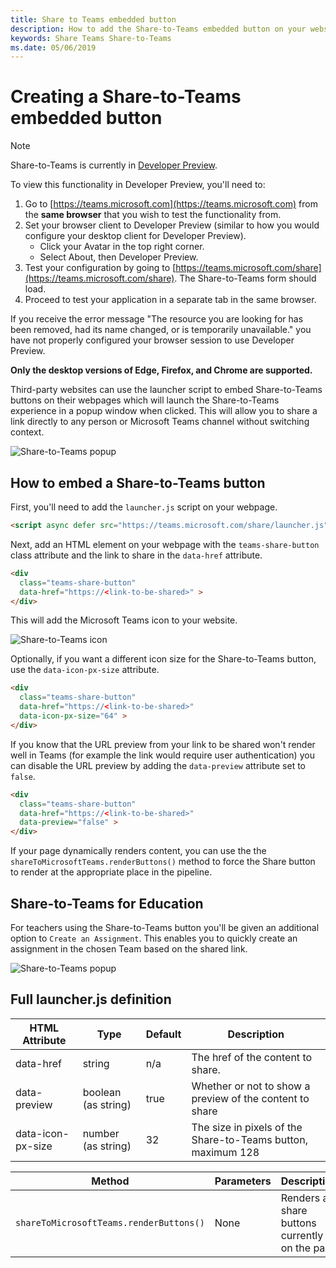 ```yaml
---
title: Share to Teams embedded button
description: How to add the Share-to-Teams embedded button on your website
keywords: Share Teams Share-to-Teams
ms.date: 05/06/2019
---
```

# Creating a Share-to-Teams embedded button

>[!NOTE]
>Share-to-Teams is currently in [Developer Preview](~/resources/dev-preview/developer-preview-intro.md).
>
>To view this functionality in Developer Preview, you'll need to:
>
>1. Go to [https://teams.microsoft.com](https://teams.microsoft.com) from the **same browser** that you wish to test the functionality from.
>1. Set your browser client to Developer Preview (similar to how you would configure your desktop client for Developer Preview).
>    * Click your Avatar in the top right corner.
>    * Select About, then Developer Preview.
>1. Test your configuration by going to [https://teams.microsoft.com/share](https://teams.microsoft.com/share). The Share-to-Teams form should load.
>1. Proceed to test your application in a separate tab in the same browser.
>
>If you receive the error message "The resource you are looking for has been removed, had its name changed, or is temporarily unavailable." you have not properly configured your browser session to use Developer Preview.
>
>**Only the desktop versions of Edge, Firefox, and Chrome are supported.**

Third-party websites can use the launcher script to embed Share-to-Teams buttons on their webpages which will launch the Share-to-Teams experience in a popup window when clicked. This will allow you to share a link directly to any person or Microsoft Teams channel without switching context.

![Share-to-Teams popup](~/assets/images/share-to-teams-popup.png)

## How to embed a Share-to-Teams button

First, you'll need to add the `launcher.js` script on your webpage.

```html
<script async defer src="https://teams.microsoft.com/share/launcher.js" ></script>
```

Next, add an HTML element on your webpage with the `teams-share-button` class attribute and the link to share in the `data-href` attribute.

```html
<div
  class="teams-share-button"
  data-href="https://<link-to-be-shared>" >
</div>
```

This will add the Microsoft Teams icon to your website.

![Share-to-Teams icon](~/assets/icons/share-to-teams-icon.png)

Optionally, if you want a different icon size for the Share-to-Teams button, use the `data-icon-px-size` attribute.

```html
<div
  class="teams-share-button"
  data-href="https://<link-to-be-shared>"
  data-icon-px-size="64" >
</div>
```

If you know that the URL preview from your link to be shared won't render well in Teams (for example the link would require user authentication) you can disable the URL preview by adding the `data-preview` attribute set to `false`.

```html
<div
  class="teams-share-button"
  data-href="https://<link-to-be-shared>"
  data-preview="false" >
</div>
```

If your page dynamically renders content, you can use the the `shareToMicrosoftTeams.renderButtons()` method to force the Share button to render at the appropriate place in the pipeline.

## Share-to-Teams for Education

For teachers using the Share-to-Teams button you'll be given an additional option to `Create an Assignment`. This enables you to quickly create an assignment in the chosen Team based on the shared link.

![Share-to-Teams popup](~/assets/images/share-to-teams-popup-edu.png)

## Full launcher.js definition

|HTML Attribute|Type|Default|Description|
|---------|---------|---------|---------|
|data-href|string|n/a|The href of the content to share.|
|data-preview|boolean (as string)|true|Whether or not to show a preview of the content to share|
|data-icon-px-size|number (as string)|32|The size in pixels of the Share-to-Teams button, maximum 128|

| Method | Parameters | Description |
| ------ | ---------- | ----------- |
| `shareToMicrosoftTeams.renderButtons()` | None | Renders all share buttons currently on the page |
